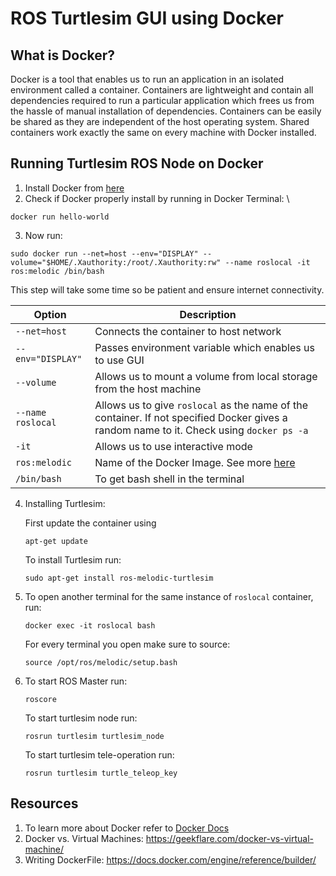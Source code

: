 # ROS Turtlesim GUI using Docker

## What is Docker?
Docker is a tool that enables us to run an application in an isolated environment called a container. Containers are lightweight and contain all dependencies required to run a particular application which frees us from the hassle of manual installation of dependencies. Containers can be easily be shared as they are independent of the host operating system. Shared containers work exactly the same on every machine with Docker installed.



## Running Turtlesim ROS Node on Docker

1) Install Docker from [here](https://docs.docker.com/engine/install/)
2) Check if Docker properly install by running in Docker Terminal: \
```
docker run hello-world
```
3) Now run: 
```
sudo docker run --net=host --env="DISPLAY" --volume="$HOME/.Xauthority:/root/.Xauthority:rw" --name roslocal -it ros:melodic /bin/bash
``` 
This step will take some time so be patient and ensure internet connectivity. 


| Option     | Description|
|------------|------------|
|`--net=host` | Connects the container to host network|
|`--env="DISPLAY"` | Passes environment variable which enables us to use GUI|
|`--volume`| Allows us to mount a volume from local storage from the host machine|
|`--name roslocal`| Allows us to give `roslocal` as the name of the container. If not specified Docker gives a random name to it. Check using `docker ps -a`|
|`-it`| Allows us to use interactive mode |
|`ros:melodic`| Name of the Docker Image. See more [here](https://hub.docker.com/_/ros)
| `/bin/bash` | To get bash shell in the terminal|

4) Installing Turtlesim: 

    First update the container using
    ```
    apt-get update
    ```


    
    To install Turtlesim run:
    ```
    sudo apt-get install ros-melodic-turtlesim
    ```

5) To open another terminal for the same instance of `roslocal` container, run: 
    ```
    docker exec -it roslocal bash
    ```
    For every terminal you open make sure to source:
    ```
    source /opt/ros/melodic/setup.bash
    ```
    
7) To start ROS Master run:
    ```
    roscore
    ```

    To start turtlesim node run:

    ```
    rosrun turtlesim turtlesim_node
    ```

    To start turtlesim tele-operation run:
    ```
    rosrun turtlesim turtle_teleop_key
    ```




## Resources
1. To learn more about Docker refer to [Docker Docs](https://docs.docker.com/get-started/overview/)
2. Docker vs. Virtual Machines: https://geekflare.com/docker-vs-virtual-machine/
3. Writing DockerFile: https://docs.docker.com/engine/reference/builder/
